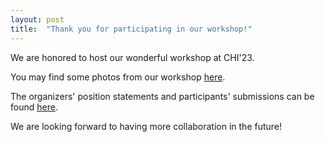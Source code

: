 ```yaml
---
layout: post
title:  "Thank you for participating in our workshop!"
---
```


We are honored to host our wonderful workshop at CHI'23.

You may find some photos from our workshop <a href="/docs/history/2023/photos/">here</a>.

The organizers' position statements and participants' submissions can be found <a href="/docs/history/2023/schedule">here</a>.

We are looking forward to having more collaboration in the future! 
